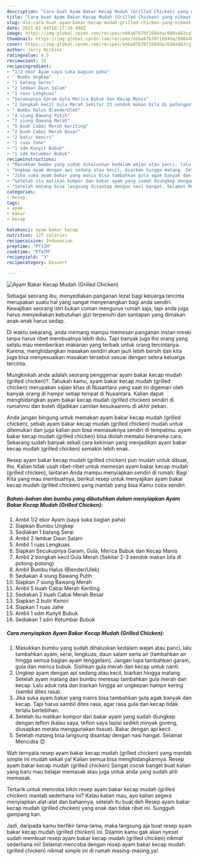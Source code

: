 ```yaml
---
description: "Cara buat Ayam Bakar Kecap Mudah (Grilled Chicken) yang nikmat dan Mudah Dibuat"
title: "Cara buat Ayam Bakar Kecap Mudah (Grilled Chicken) yang nikmat dan Mudah Dibuat"
slug: 414-cara-buat-ayam-bakar-kecap-mudah-grilled-chicken-yang-nikmat-dan-mudah-dibuat
date: 2021-02-04T10:17:19.494Z
image: https://img-global.cpcdn.com/recipes/ebba67b76f1684da/680x482cq70/ayam-bakar-kecap-mudah-grilled-chicken-foto-resep-utama.jpg
thumbnail: https://img-global.cpcdn.com/recipes/ebba67b76f1684da/680x482cq70/ayam-bakar-kecap-mudah-grilled-chicken-foto-resep-utama.jpg
cover: https://img-global.cpcdn.com/recipes/ebba67b76f1684da/680x482cq70/ayam-bakar-kecap-mudah-grilled-chicken-foto-resep-utama.jpg
author: Jerry Wilkins
ratingvalue: 4.5
reviewcount: 15
recipeingredient:
- "1/2 ekor Ayam saya suka bagian paha"
- " Bumbu Ungkep"
- "1 batang Serai"
- "2 lembar Daun Salam"
- "1 ruas Lengkuas"
- "Secukupnya Garam Gula Merica Bubuk dan Kecap Manis"
- "2 bongkah kecil Gula Merah Sekitar 23 sendok makan bila di potongpotong"
- " Bumbu Halus BlenderUlek"
- "4 siung Bawang Putih"
- "7 siung Bawang Merah"
- "5 buah Cabai Merah Keriting"
- "2 buah Cabai Merah Besar"
- "2 butir Kemiri"
- "1 ruas Jahe"
- "1 sdm Kunyit Bubuk"
- "1 sdm Ketumbar Bubuk"
recipeinstructions:
- "Masukkan bumbu yang sudah dihaluskan kedalam wajan atau panci, lalu tambahkan ayam, serai, lengkuas, daun salam serta air (tambahkan air hingga semua bagian ayam tenggelam). Jangan lupa tambahkan garam, gula dan merica bubuk. Sisihkan gula merah dan kecap untuk nanti."
- "Ungkep ayam dengan api sedang atau kecil, biarkan hingga matang. Setelah ayam matang dan bumbu meresap tambahkan gula merah dan kecap. Lalu aduk rata dan biarkan hingga air ungkepan hampir kering (sambil dites rasa)."
- "Jika suka ayam bakar yang manis bisa tambahkan gula agak banyak dan kecap. Tapi harus sambil dites rasa, agar rasa gula dan kecap tidak terlalu berlebihan."
- "Setelah itu matikan kompor dan bakar ayam yang sudah diungkep dengan teflon (kalau saya, teflon saya lapisi sedikit minyak goreng, diusapkan merata menggunakan tissue). Bakar dengan api kecil."
- "Setelah matang bisa langsung disantap dengan nasi hangat. Selamat Mencoba 😊"
categories:
- Resep
tags:
- ayam
- bakar
- kecap

katakunci: ayam bakar kecap 
nutrition: 127 calories
recipecuisine: Indonesian
preptime: "PT11M"
cooktime: "PT47M"
recipeyield: "3"
recipecategory: Dessert

---
```



![Ayam Bakar Kecap Mudah (Grilled Chicken)](https://img-global.cpcdn.com/recipes/ebba67b76f1684da/680x482cq70/ayam-bakar-kecap-mudah-grilled-chicken-foto-resep-utama.jpg)

Sebagai seorang ibu, menyediakan panganan lezat bagi keluarga tercinta merupakan suatu hal yang sangat menyenangkan bagi anda sendiri. Kewajiban seorang istri bukan cuman mengurus rumah saja, tapi anda juga harus menyediakan kebutuhan gizi terpenuhi dan santapan yang dimakan anak-anak harus sedap.

Di waktu  sekarang, anda memang mampu memesan panganan instan meski tanpa harus ribet membuatnya lebih dulu. Tapi banyak juga lho orang yang selalu mau memberikan makanan yang terbaik untuk orang tercintanya. Karena, menghidangkan masakan sendiri akan jauh lebih bersih dan kita juga bisa menyesuaikan masakan tersebut sesuai dengan selera keluarga tercinta. 



Mungkinkah anda adalah seorang penggemar ayam bakar kecap mudah (grilled chicken)?. Tahukah kamu, ayam bakar kecap mudah (grilled chicken) merupakan sajian khas di Nusantara yang saat ini digemari oleh banyak orang di hampir setiap tempat di Nusantara. Kalian dapat menghidangkan ayam bakar kecap mudah (grilled chicken) sendiri di rumahmu dan boleh dijadikan camilan kesukaanmu di akhir pekan.

Anda jangan bingung untuk memakan ayam bakar kecap mudah (grilled chicken), sebab ayam bakar kecap mudah (grilled chicken) mudah untuk ditemukan dan juga kalian pun bisa memasaknya sendiri di tempatmu. ayam bakar kecap mudah (grilled chicken) bisa diolah memalui beraneka cara. Sekarang sudah banyak sekali cara kekinian yang menjadikan ayam bakar kecap mudah (grilled chicken) semakin lebih enak.

Resep ayam bakar kecap mudah (grilled chicken) pun mudah untuk dibuat, lho. Kalian tidak usah ribet-ribet untuk memesan ayam bakar kecap mudah (grilled chicken), lantaran Anda mampu menyiapkan sendiri di rumah. Bagi Kita yang mau membuatnya, berikut resep untuk menyajikan ayam bakar kecap mudah (grilled chicken) yang mantab yang bisa Kamu coba sendiri.

<!--inarticleads1-->

##### Bahan-bahan dan bumbu yang dibutuhkan dalam menyiapkan Ayam Bakar Kecap Mudah (Grilled Chicken):

1. Ambil 1/2 ekor Ayam (saya suka bagian paha)
1. Siapkan  Bumbu Ungkep
1. Sediakan 1 batang Serai
1. Ambil 2 lembar Daun Salam
1. Ambil 1 ruas Lengkuas
1. Siapkan Secukupnya Garam, Gula, Merica Bubuk dan Kecap Manis
1. Ambil 2 bongkah kecil Gula Merah (Sekitar 2-3 sendok makan bila di potong-potong)
1. Ambil  Bumbu Halus (Blender/Ulek)
1. Sediakan 4 siung Bawang Putih
1. Siapkan 7 siung Bawang Merah
1. Ambil 5 buah Cabai Merah Keriting
1. Sediakan 2 buah Cabai Merah Besar
1. Siapkan 2 butir Kemiri
1. Siapkan 1 ruas Jahe
1. Ambil 1 sdm Kunyit Bubuk
1. Sediakan 1 sdm Ketumbar Bubuk




<!--inarticleads2-->

##### Cara menyiapkan Ayam Bakar Kecap Mudah (Grilled Chicken):

1. Masukkan bumbu yang sudah dihaluskan kedalam wajan atau panci, lalu tambahkan ayam, serai, lengkuas, daun salam serta air (tambahkan air hingga semua bagian ayam tenggelam). Jangan lupa tambahkan garam, gula dan merica bubuk. Sisihkan gula merah dan kecap untuk nanti.
1. Ungkep ayam dengan api sedang atau kecil, biarkan hingga matang. Setelah ayam matang dan bumbu meresap tambahkan gula merah dan kecap. Lalu aduk rata dan biarkan hingga air ungkepan hampir kering (sambil dites rasa).
1. Jika suka ayam bakar yang manis bisa tambahkan gula agak banyak dan kecap. Tapi harus sambil dites rasa, agar rasa gula dan kecap tidak terlalu berlebihan.
1. Setelah itu matikan kompor dan bakar ayam yang sudah diungkep dengan teflon (kalau saya, teflon saya lapisi sedikit minyak goreng, diusapkan merata menggunakan tissue). Bakar dengan api kecil.
1. Setelah matang bisa langsung disantap dengan nasi hangat. Selamat Mencoba 😊




Wah ternyata resep ayam bakar kecap mudah (grilled chicken) yang mantab simple ini mudah sekali ya! Kalian semua bisa menghidangkannya. Resep ayam bakar kecap mudah (grilled chicken) Sangat cocok banget buat kalian yang baru mau belajar memasak atau juga untuk anda yang sudah ahli memasak.

Tertarik untuk mencoba bikin resep ayam bakar kecap mudah (grilled chicken) mantab sederhana ini? Kalau kalian mau, ayo kalian segera menyiapkan alat-alat dan bahannya, setelah itu buat deh Resep ayam bakar kecap mudah (grilled chicken) yang enak dan tidak ribet ini. Sungguh gampang kan. 

Jadi, daripada kamu berfikir lama-lama, maka langsung aja buat resep ayam bakar kecap mudah (grilled chicken) ini. Dijamin kamu gak akan nyesel sudah membuat resep ayam bakar kecap mudah (grilled chicken) nikmat sederhana ini! Selamat mencoba dengan resep ayam bakar kecap mudah (grilled chicken) nikmat simple ini di rumah masing-masing,ya!.

